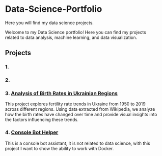 # Data-Science-Portfolio
Here you will find my data science projects.

Welcome to my Data Science portfolio! Here you can find my projects related to data analysis, machine learning, and data visualization.

## Projects

### 1. 

### 2. 

### 3. [Analysis of Birth Rates in Ukrainian Regions](https://github.com/data-tamer2410/ds_analysis_of_birth_rates_in_ukrainian_regions)
This project explores fertility rate trends in Ukraine from 1950 to 2019 across different regions. Using data extracted from Wikipedia, we analyze how the birth rates have changed over time and provide visual insights into the factors influencing these trends.

### 4. [Console Bot Helper](https://github.com/data-tamer2410/ds_console_bot_helper/tree/master)
This is a console bot assistant, it is not related to data science, with this project I want to show the ability to work with Docker.



